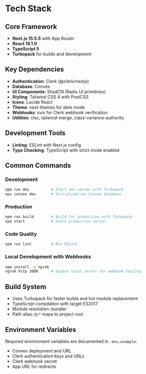 # Tech Stack

## Core Framework

- **Next.js 15.5.5** with App Router
- **React 19.1.0**
- **TypeScript 5**
- **Turbopack** for builds and development

## Key Dependencies

- **Authentication**: Clerk (@clerk/nextjs)
- **Database**: Convex
- **UI Components**: ShadCN (Radix UI primitives)
- **Styling**: Tailwind CSS 4 with PostCSS
- **Icons**: Lucide React
- **Theme**: next-themes for dark mode
- **Webhooks**: svix for Clerk webhook verification
- **Utilities**: clsx, tailwind-merge, class-variance-authority

## Development Tools

- **Linting**: ESLint with Next.js config
- **Type Checking**: TypeScript with strict mode enabled

## Common Commands

### Development
```bash
npm run dev          # Start dev server with Turbopack
npx convex dev       # Initialize/run Convex database
```

### Production
```bash
npm run build        # Build for production with Turbopack
npm start            # Start production server
```

### Code Quality
```bash
npm run lint         # Run ESLint
```

### Local Development with Webhooks
```bash
npm install -g ngrok
ngrok http 3000      # Expose local server for webhook testing
```

## Build System

- Uses Turbopack for faster builds and hot module replacement
- TypeScript compilation with target ES2017
- Module resolution: bundler
- Path alias: `@/*` maps to project root

## Environment Variables

Required environment variables are documented in `.env.example`:
- Convex deployment and URL
- Clerk authentication keys and URLs
- Clerk webhook secret
- App URL for redirects
